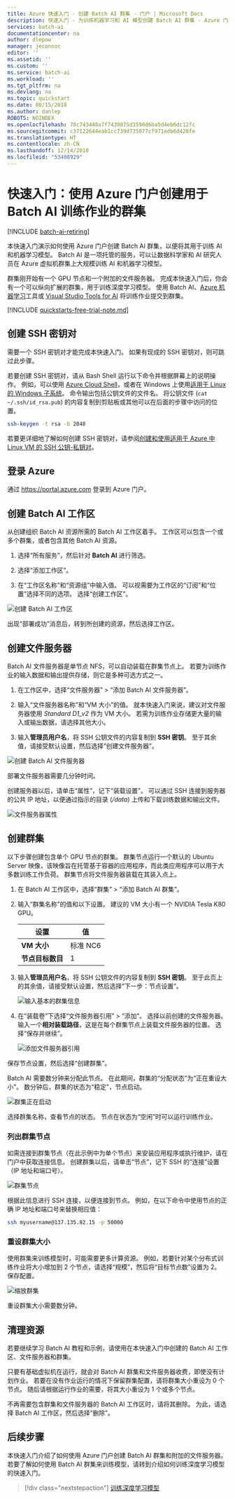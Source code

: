 ```yaml
---
title: Azure 快速入门 - 创建 Batch AI 群集 - 门户 | Microsoft Docs
description: 快速入门 - 为训练机器学习和 AI 模型创建 Batch AI 群集 - Azure 门户
services: batch-ai
documentationcenter: na
author: dlepow
manager: jeconnoc
editor: ''
ms.assetid: ''
ms.custom: ''
ms.service: batch-ai
ms.workload: ''
ms.tgt_pltfrm: na
ms.devlang: na
ms.topic: quickstart
ms.date: 08/15/2018
ms.author: danlep
ROBOTS: NOINDEX
ms.openlocfilehash: 78c743448a7f7439875d3598d6ba5d4eb6dc12fc
ms.sourcegitcommit: c37122644eab1cc739d735077cf971edb6d428fe
ms.translationtype: HT
ms.contentlocale: zh-CN
ms.lasthandoff: 12/14/2018
ms.locfileid: "53408929"
---
```

# <a name="quickstart-create-a-cluster-for-batch-ai-training-jobs-using-the-azure-portal"></a>快速入门：使用 Azure 门户创建用于 Batch AI 训练作业的群集

[!INCLUDE [batch-ai-retiring](../../includes/batch-ai-retiring.md)]

本快速入门演示如何使用 Azure 门户创建 Batch AI 群集，以便将其用于训练 AI 和机器学习模型。 Batch AI 是一项托管的服务，可以让数据科学家和 AI 研究人员在 Azure 虚拟机群集上大规模训练 AI 和机器学习模型。

群集刚开始有一个 GPU 节点和一个附加的文件服务器。 完成本快速入门后，你会有一个可以纵向扩展的群集，用于训练深度学习模型。 使用 Batch AI、[Azure 机器学习](../machine-learning/service/overview-what-is-azure-ml.md)工具或 [Visual Studio Tools for AI](https://github.com/Microsoft/vs-tools-for-ai) 将训练作业提交到群集。

[!INCLUDE [quickstarts-free-trial-note.md](../../includes/quickstarts-free-trial-note.md)]

## <a name="create-ssh-key-pair"></a>创建 SSH 密钥对

需要一个 SSH 密钥对才能完成本快速入门。 如果有现成的 SSH 密钥对，则可跳过此步骤。

若要创建 SSH 密钥对，请从 Bash Shell 运行以下命令并根据屏幕上的说明操作。 例如，可以使用 [Azure Cloud Shell](../cloud-shell/overview.md)，或者在 Windows 上使用[适用于 Linux 的 Windows 子系统](/windows/wsl/install-win10)。 命令输出包括公钥文件的文件名。 将公钥文件 (`cat ~/.ssh/id_rsa.pub`) 的内容复制到剪贴板或其他可以在后面的步骤中访问的位置。

```bash
ssh-keygen -t rsa -b 2048
```

若要更详细地了解如何创建 SSH 密钥对，请参阅[创建和使用适用于 Azure 中 Linux VM 的 SSH 公钥-私钥对](../virtual-machines/linux/mac-create-ssh-keys.md)。

## <a name="sign-in-to-azure"></a>登录 Azure

通过 https://portal.azure.com 登录到 Azure 门户。

## <a name="create-a-batch-ai-workspace"></a>创建 Batch AI 工作区

从创建组织 Batch AI 资源所需的 Batch AI 工作区着手。 工作区可以包含一个或多个群集，或者包含其他 Batch AI 资源。

1. 选择“所有服务”，然后针对 **Batch AI** 进行筛选。

2. 选择“添加工作区”。

3. 在“工作区名称”和“资源组”中输入值。 可以视需要为工作区的“订阅”和“位置”选择不同的选项。 选择“创建工作区”。

  ![创建 Batch AI 工作区](./media/quickstart-create-cluster-portal/create-workspace.png)

出现“部署成功”消息后，转到所创建的资源，然后选择工作区。

## <a name="create-a-file-server"></a>创建文件服务器

Batch AI 文件服务器是单节点 NFS，可以自动装载在群集节点上。 若要为训练作业的输入数据和输出提供存储，则它是多种可选方式之一。

1. 在工作区中，选择“文件服务器” > “添加 Batch AI 文件服务器”。

2. 输入“文件服务器名称”和“VM 大小”的值。 就本快速入门来说，建议对文件服务器使用 *Standard D1_v2* 作为 VM 大小。 若需为训练作业存储更大量的输入或输出数据，请选择其他大小。

3. 输入**管理员用户名**，将 SSH 公钥文件的内容复制到 **SSH 密钥**。 至于其余值，请接受默认设置，然后选择“创建文件服务器”。

  ![创建 Batch AI 文件服务器](./media/quickstart-create-cluster-portal/create-file-server.png)

部署文件服务器需要几分钟时间。

创建服务器以后，请单击“属性”，记下“装载设置”。 可以通过 SSH 连接到服务器的公共 IP 地址，以便通过指示的目录 (*/data*) 上传和下载训练数据和输出文件。

![文件服务器属性](./media/quickstart-create-cluster-portal/file-server-properties.png)

## <a name="create-a-cluster"></a>创建群集

以下步骤创建包含单个 GPU 节点的群集。 群集节点运行一个默认的 Ubuntu Server 映像，该映像旨在托管基于容器的应用程序，而此类应用程序可以用于大多数训练工作负荷。 群集节点将文件服务器装载在其装入点上。 

1. 在 Batch AI 工作区中，选择“群集” > “添加 Batch AI 群集”。

2. 输入“群集名称”的值和以下设置。 建议的 VM 大小有一个 NVIDIA Tesla K80 GPU。
  
   |设置  |值  |
   |---------|---------|
   |**VM 大小**     |标准 NC6|
   |**节点目标数目**     |1|

3. 输入**管理员用户名**，将 SSH 公钥文件的内容复制到 **SSH 密钥**。 至于此页上的其余值，请接受默认设置，然后选择“下一步：节点设置”。

   ![输入基本的群集信息](./media/quickstart-create-cluster-portal/create-cluster.png)

4. 在“装载卷”下选择“文件服务器引用” > “添加”。 选择以前创建的文件服务器。 输入一个**相对装载路径**，这是在每个群集节点上装载文件服务器的位置。 选择“保存并继续”。

   ![添加文件服务器引用](./media/quickstart-create-cluster-portal/file-server-reference.png)

保存节点设置，然后选择“创建群集”。

Batch AI 需要数分钟来分配此节点。 在此期间，群集的“分配状态”为“正在重设大小”。 数分钟后，群集的状态为“稳定”，节点启动。

![群集正在启动](./media/quickstart-create-cluster-portal/cluster-resizing.png)

选择群集名称，查看节点的状态。 节点在状态为“空闲”时可以运行训练作业。

### <a name="list-cluster-nodes"></a>列出群集节点

如需连接到群集节点（在此示例中为单个节点）来安装应用程序或执行维护，请在门户中获取连接信息。 创建群集以后，请单击“节点”，记下 SSH 的“连接”设置（IP 地址和端口号）。

![群集节点](./media/quickstart-create-cluster-portal/cluster-nodes.png)

根据此信息进行 SSH 连接，以便连接到节点。 例如，在以下命令中使用节点的正确 IP 地址和端口号来替换相应值：

```bash
ssh myusername@137.135.82.15 -p 50000
``` 

### <a name="resize-the-cluster"></a>重设群集大小

使用群集来训练模型时，可能需要更多计算资源。 例如，若要针对某个分布式训练作业将大小增加到 2 个节点，请选择“规模”，然后将“目标节点数”设置为 2。 保存配置。

![缩放群集](./media/quickstart-create-cluster-portal/scale-cluster.png)

重设群集大小需要数分钟。

## <a name="clean-up-resources"></a>清理资源

若要继续学习 Batch AI 教程和示例，请使用在本快速入门中创建的 Batch AI 工作区、文件服务器和群集。

只要有基础虚拟机在运行，就会对 Batch AI 群集和文件服务器收费，即使没有计划作业。 若要在没有作业运行的情况下保留群集配置，请将群集大小重设为 0 个节点。 随后请根据运行作业的需要，将其大小重设为 1 个或多个节点。 

不再需要包含群集和文件服务器的 Batch AI 工作区时，请将其删除。 为此，请选择 Batch AI 工作区，然后选择“删除”。

## <a name="next-steps"></a>后续步骤

本快速入门介绍了如何使用 Azure 门户创建 Batch AI 群集和附加的文件服务器。 若要了解如何使用 Batch AI 群集来训练模型，请转到介绍如何训练深度学习模型的快速入门。

> [!div class="nextstepaction"]
> [训练深度学习模型](./quickstart-tensorflow-training-cli.md)
